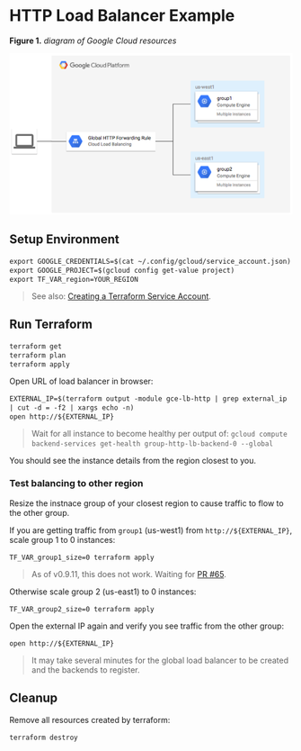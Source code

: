 # HTTP Load Balancer Example

**Figure 1.** *diagram of Google Cloud resources*

![architecture diagram](./diagram.png)

## Setup Environment

```
export GOOGLE_CREDENTIALS=$(cat ~/.config/gcloud/service_account.json)
export GOOGLE_PROJECT=$(gcloud config get-value project)
export TF_VAR_region=YOUR_REGION
```

> See also: [Creating a Terraform Service Account](https://www.terraform.io/docs/providers/google/index.html#authentication-json-file).

## Run Terraform

```
terraform get
terraform plan
terraform apply
```

Open URL of load balancer in browser:

```
EXTERNAL_IP=$(terraform output -module gce-lb-http | grep external_ip | cut -d = -f2 | xargs echo -n)
open http://${EXTERNAL_IP}
```

> Wait for all instance to become healthy per output of: `gcloud compute backend-services get-health group-http-lb-backend-0 --global`

You should see the instance details from the region closest to you.

### Test balancing to other region

Resize the instnace group of your closest region to cause traffic to flow to the other group.

If you are getting traffic from `group1` (us-west1) from `http://${EXTERNAL_IP}`, scale group 1 to 0 instances:

```
TF_VAR_group1_size=0 terraform apply
```

> As of v0.9.11, this does not work. Waiting for [PR #65](https://github.com/terraform-providers/terraform-provider-google/pull/65).

Otherwise scale group 2 (us-east1) to 0 instances:

```
TF_VAR_group2_size=0 terraform apply
```

Open the external IP again and verify you see traffic from the other group:

```
open http://${EXTERNAL_IP}
```

> It may take several minutes for the global load balancer to be created and the backends to register.

## Cleanup

Remove all resources created by terraform:

```
terraform destroy
```